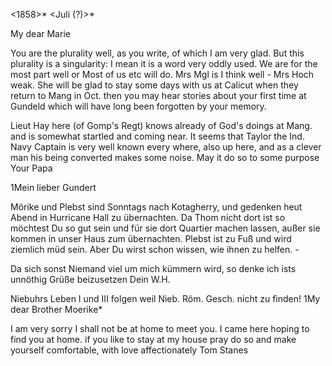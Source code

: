  <1858>* <Juli (?)>*

My dear Marie

You are the plurality well, as you write, of which I am very glad. But this plurality is a singularity: I mean it is a word very oddly used. We are for the most part well or Most of us etc will do. Mrs Mgl is I think well - Mrs Hoch weak. She will be glad to stay some days with us at Calicut when they return to Mang in Oct. then you may hear stories about your first time at Gundeld which will have long been forgotten by your memory.

Lieut Hay here (of Gomp's Regt) knows already of God's doings at Mang. and is somewhat startled and coming near. It seems that Taylor the Ind. Navy Captain is very well known every where, also up here, and as a clever man his being converted makes some noise. May it do so to some purpose  Your Papa


1Mein lieber Gundert

Mörike und Plebst sind Sonntags nach Kotagherry, und gedenken heut Abend in Hurricane Hall zu übernachten. Da Thom nicht dort ist so möchtest Du so gut sein und für sie dort Quartier machen lassen, außer sie kommen in unser Haus zum übernachten. Plebst ist zu Fuß und wird ziemlich müd sein. Aber Du wirst schon wissen, wie ihnen zu helfen. -

Da sich sonst Niemand viel um mich kümmern wird, so denke ich ists unnöthig Grüße beizusetzen
 Dein W.H.

Niebuhrs Leben I und III folgen weil Nieb. Röm. Gesch. nicht zu finden! 1My dear Brother Moerike*

I am very sorry I shall not be at home to meet you. I came here hoping to find you at home. if you like to stay at my house pray do so and make yourself comfortable, with love
 affectionately
 Tom Stanes

